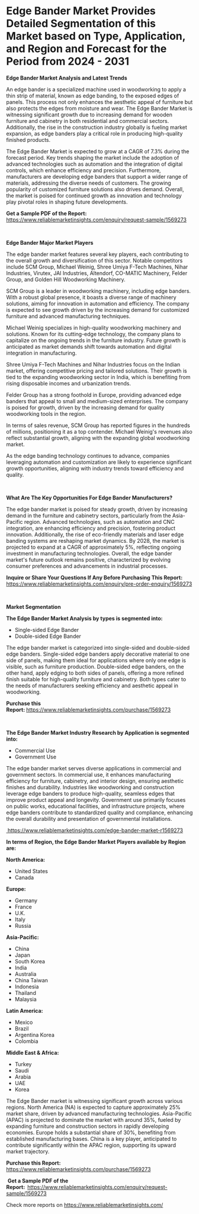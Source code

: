 <p><h1>Edge Bander Market Provides Detailed Segmentation of this Market based on Type, Application, and Region and Forecast for the Period from 2024 - 2031</h1></p><p><strong>Edge Bander Market Analysis and Latest Trends</strong></p>
<p><p>An edge bander is a specialized machine used in woodworking to apply a thin strip of material, known as edge banding, to the exposed edges of panels. This process not only enhances the aesthetic appeal of furniture but also protects the edges from moisture and wear. The Edge Bander Market is witnessing significant growth due to increasing demand for wooden furniture and cabinetry in both residential and commercial sectors. Additionally, the rise in the construction industry globally is fueling market expansion, as edge banders play a critical role in producing high-quality finished products.</p><p>The Edge Bander Market is expected to grow at a CAGR of 7.3% during the forecast period. Key trends shaping the market include the adoption of advanced technologies such as automation and the integration of digital controls, which enhance efficiency and precision. Furthermore, manufacturers are developing edge banders that support a wider range of materials, addressing the diverse needs of customers. The growing popularity of customized furniture solutions also drives demand. Overall, the market is poised for continued growth as innovation and technology play pivotal roles in shaping future developments.</p></p>
<p><strong>Get a Sample PDF of the Report:&nbsp;</strong> <a href="https://www.reliablemarketinsights.com/enquiry/request-sample/1569273?utm_campaign=1932&utm_medium=2&utm_source=Github&utm_content=ia&utm_term=29122024&utm_id=edge-bander">https://www.reliablemarketinsights.com/enquiry/request-sample/1569273</a></p>
<p>&nbsp;</p>
<p><strong>Edge Bander Major Market Players</strong></p>
<p><p>The edge bander market features several key players, each contributing to the overall growth and diversification of this sector. Notable competitors include SCM Group, Michael Weinig, Shree Umiya F-Tech Machines, Nihar Industries, Virutex, JAI Industries, Altendorf, CO-MATIC Machinery, Felder Group, and Golden Hill Woodworking Machinery.</p><p>SCM Group is a leader in woodworking machinery, including edge banders. With a robust global presence, it boasts a diverse range of machinery solutions, aiming for innovation in automation and efficiency. The company is expected to see growth driven by the increasing demand for customized furniture and advanced manufacturing techniques.</p><p>Michael Weinig specializes in high-quality woodworking machinery and solutions. Known for its cutting-edge technology, the company plans to capitalize on the ongoing trends in the furniture industry. Future growth is anticipated as market demands shift towards automation and digital integration in manufacturing.</p><p>Shree Umiya F-Tech Machines and Nihar Industries focus on the Indian market, offering competitive pricing and tailored solutions. Their growth is tied to the expanding woodworking sector in India, which is benefiting from rising disposable incomes and urbanization trends.</p><p>Felder Group has a strong foothold in Europe, providing advanced edge banders that appeal to small and medium-sized enterprises. The company is poised for growth, driven by the increasing demand for quality woodworking tools in the region.</p><p>In terms of sales revenue, SCM Group has reported figures in the hundreds of millions, positioning it as a top contender. Michael Weinig's revenues also reflect substantial growth, aligning with the expanding global woodworking market.</p><p>As the edge banding technology continues to advance, companies leveraging automation and customization are likely to experience significant growth opportunities, aligning with industry trends toward efficiency and quality.</p></p>
<p>&nbsp;</p>
<p><strong>What Are The Key Opportunities For Edge Bander Manufacturers?</strong></p>
<p><p>The edge bander market is poised for steady growth, driven by increasing demand in the furniture and cabinetry sectors, particularly from the Asia-Pacific region. Advanced technologies, such as automation and CNC integration, are enhancing efficiency and precision, fostering product innovation. Additionally, the rise of eco-friendly materials and laser edge banding systems are reshaping market dynamics. By 2028, the market is projected to expand at a CAGR of approximately 5%, reflecting ongoing investment in manufacturing technologies. Overall, the edge bander market's future outlook remains positive, characterized by evolving consumer preferences and advancements in industrial processes.</p></p>
<p><strong>Inquire or Share Your Questions If Any Before Purchasing This Report:</strong> <a href="https://www.reliablemarketinsights.com/enquiry/pre-order-enquiry/1569273?utm_campaign=1932&utm_medium=2&utm_source=Github&utm_content=ia&utm_term=29122024&utm_id=edge-bander">https://www.reliablemarketinsights.com/enquiry/pre-order-enquiry/1569273</a></p>
<p>&nbsp;</p>
<p><strong>Market Segmentation</strong></p>
<p><strong>The Edge Bander Market Analysis by types is segmented into:</strong></p>
<p><ul><li>Single-sided Edge Bander</li><li>Double-sided Edge Bander</li></ul></p>
<p><p>The edge bander market is categorized into single-sided and double-sided edge banders. Single-sided edge banders apply decorative material to one side of panels, making them ideal for applications where only one edge is visible, such as furniture production. Double-sided edge banders, on the other hand, apply edging to both sides of panels, offering a more refined finish suitable for high-quality furniture and cabinetry. Both types cater to the needs of manufacturers seeking efficiency and aesthetic appeal in woodworking.</p></p>
<p><strong>Purchase this Report:&nbsp;</strong><a href="https://www.reliablemarketinsights.com/purchase/1569273?utm_campaign=1932&utm_medium=2&utm_source=Github&utm_content=ia&utm_term=29122024&utm_id=edge-bander">https://www.reliablemarketinsights.com/purchase/1569273</a></p>
<p>&nbsp;</p>
<p><strong>The Edge Bander Market Industry Research by Application is segmented into:</strong></p>
<p><ul><li>Commercial Use</li><li>Government Use</li></ul></p>
<p><p>The edge bander market serves diverse applications in commercial and government sectors. In commercial use, it enhances manufacturing efficiency for furniture, cabinetry, and interior design, ensuring aesthetic finishes and durability. Industries like woodworking and construction leverage edge banders to produce high-quality, seamless edges that improve product appeal and longevity. Government use primarily focuses on public works, educational facilities, and infrastructure projects, where edge banders contribute to standardized quality and compliance, enhancing the overall durability and presentation of governmental installations.</p></p>
<p><a href="https://www.reliablemarketinsights.com/edge-bander-market-r1569273?utm_campaign=1932&utm_medium=2&utm_source=Github&utm_content=ia&utm_term=29122024&utm_id=edge-bander">&nbsp;https://www.reliablemarketinsights.com/edge-bander-market-r1569273</a></p>
<p><strong>In terms of Region, the Edge Bander Market Players available by Region are:</strong></p>
<p>
    <p> <strong> North America: </strong>
        <ul>
            <li>United States</li>
            <li>Canada</li>
        </ul>
        </p> 
    <p> <strong> Europe: </strong>
        <ul>
            <li>Germany</li>
            <li>France</li>
            <li>U.K.</li>
            <li>Italy</li>
            <li>Russia</li>
        </ul>
        </p> 
    <p> <strong> Asia-Pacific: </strong>
        <ul>
            <li>China</li>
            <li>Japan</li>
            <li>South Korea</li>
            <li>India</li>
            <li>Australia</li>
            <li>China Taiwan</li>
            <li>Indonesia</li>
            <li>Thailand</li>
            <li>Malaysia</li>
        </ul>
        </p> 
    <p> <strong> Latin America: </strong>
        <ul>
            <li>Mexico</li>
            <li>Brazil</li>
            <li>Argentina Korea</li>
            <li>Colombia</li>
        </ul>
        </p> 
    <p> <strong> Middle East & Africa: </strong>
        <ul>
            <li>Turkey</li>
            <li>Saudi</li>
            <li>Arabia</li>
            <li>UAE</li>
            <li>Korea</li>
        </ul>
    </p>
    </p>
<p><p>The Edge Bander market is witnessing significant growth across various regions. North America (NA) is expected to capture approximately 25% market share, driven by advanced manufacturing technologies. Asia-Pacific (APAC) is projected to dominate the market with around 35%, fueled by expanding furniture and construction sectors in rapidly developing economies. Europe holds a substantial share of 30%, benefiting from established manufacturing bases. China is a key player, anticipated to contribute significantly within the APAC region, supporting its upward market trajectory.</p></p>
<p><strong>Purchase this Report: </strong><a href="https://www.reliablemarketinsights.com/purchase/1569273?utm_campaign=1932&utm_medium=2&utm_source=Github&utm_content=ia&utm_term=29122024&utm_id=edge-bander">https://www.reliablemarketinsights.com/purchase/1569273</a></p>
<p>&nbsp;<strong>Get a Sample PDF of the Report:&nbsp;&nbsp;</strong><a href="https://www.reliablemarketinsights.com/enquiry/request-sample/1569273?utm_campaign=1932&utm_medium=2&utm_source=Github&utm_content=ia&utm_term=29122024&utm_id=edge-bander">https://www.reliablemarketinsights.com/enquiry/request-sample/1569273</a></p>
<p><strong></strong></p>
<p>Check more reports on <a href="https://www.reliablemarketinsights.com/?utm_campaign=1932&utm_medium=2&utm_source=Github&utm_content=ia&utm_term=29122024&utm_id=edge-bander">https://www.reliablemarketinsights.com/</a></p>